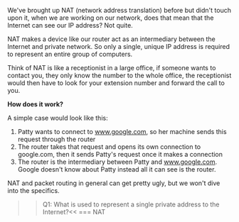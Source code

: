 We've brought up NAT (network address translation) before but didn't touch upon it, when we are working on our network, does that mean that the Internet can see our IP address? Not quite.

NAT makes a device like our router act as an intermediary between the Internet and private network. So only a single, unique IP address is required to represent an entire group of computers.

Think of NAT is like a receptionist in a large office, if someone wants to contact you, they only know the number to the whole office, the receptionist would then have to look for your extension number and forward the call to you.

**How does it work?**
 
A simple case would look like this:

1. Patty wants to connect to www.google.com, so her machine sends this request through the router
1. The router takes that request and opens its own connection to google.com, then it sends Patty's request once it makes a connection
1. The router is the intermediary between Patty and www.google.com. Google doesn't know about Patty instead all it can see is the router.

NAT and packet routing in general can get pretty ugly, but we won't dive into the specifics.

>>Q1: What is used to represent a single private address to the Internet?<<
=== NAT
